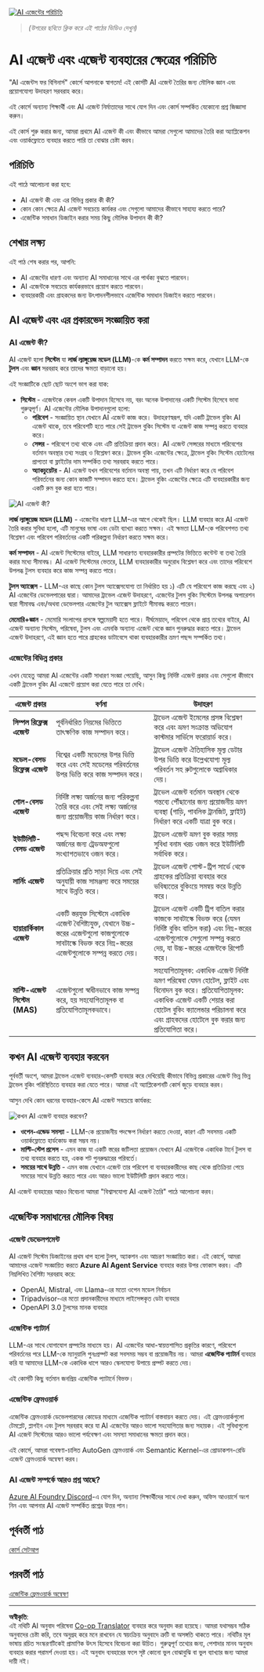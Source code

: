 <!--
CO_OP_TRANSLATOR_METADATA:
{
  "original_hash": "1e40fe956ff79462a02a17080b125041",
  "translation_date": "2025-08-29T12:04:54+00:00",
  "source_file": "01-intro-to-ai-agents/README.md",
  "language_code": "bn"
}
-->
[![AI এজেন্টের পরিচিতি](../../../translated_images/lesson-1-thumbnail.d21b2c34b32d35bbc7f1b4a40a81b031970b6076b4e0c59fb006cf818cac5d4a.bn.png)](https://youtu.be/3zgm60bXmQk?si=QA4CW2-cmul5kk3D)

> _(উপরের ছবিতে ক্লিক করে এই পাঠের ভিডিও দেখুন)_

# AI এজেন্ট এবং এজেন্ট ব্যবহারের ক্ষেত্রের পরিচিতি

"AI এজেন্টস ফর বিগিনার্স" কোর্সে আপনাকে স্বাগতম! এই কোর্সটি AI এজেন্ট তৈরির জন্য মৌলিক জ্ঞান এবং প্রয়োগযোগ্য উদাহরণ সরবরাহ করে।

এই কোর্সে অন্যান্য শিক্ষার্থী এবং AI এজেন্ট নির্মাতাদের সাথে যোগ দিন এবং কোর্স সম্পর্কিত যেকোনো প্রশ্ন জিজ্ঞাসা করুন।

এই কোর্স শুরু করার জন্য, আমরা প্রথমে AI এজেন্ট কী এবং কীভাবে আমরা সেগুলো আমাদের তৈরি করা অ্যাপ্লিকেশন এবং ওয়ার্কফ্লোতে ব্যবহার করতে পারি তা বোঝার চেষ্টা করব।

## পরিচিতি

এই পাঠে আলোচনা করা হবে:

- AI এজেন্ট কী এবং এর বিভিন্ন প্রকার কী কী?
- কোন কোন ক্ষেত্রে AI এজেন্ট সবচেয়ে কার্যকর এবং সেগুলো আমাদের কীভাবে সাহায্য করতে পারে?
- এজেন্টিক সমাধান ডিজাইন করার সময় কিছু মৌলিক উপাদান কী কী?

## শেখার লক্ষ্য
এই পাঠ শেষ করার পর, আপনি:

- AI এজেন্টের ধারণা এবং অন্যান্য AI সমাধানের সাথে এর পার্থক্য বুঝতে পারবেন।
- AI এজেন্টকে সবচেয়ে কার্যকরভাবে প্রয়োগ করতে পারবেন।
- ব্যবহারকারী এবং গ্রাহকদের জন্য উৎপাদনশীলভাবে এজেন্টিক সমাধান ডিজাইন করতে পারবেন।

## AI এজেন্ট এবং এর প্রকারভেদ সংজ্ঞায়িত করা

### AI এজেন্ট কী?

AI এজেন্ট হলো **সিস্টেম** যা **লার্জ ল্যাঙ্গুয়েজ মডেল (LLM)**-কে **কর্ম সম্পাদন** করতে সক্ষম করে, যেখানে LLM-কে **টুলস** এবং **জ্ঞান** সরবরাহ করে তাদের ক্ষমতা বাড়ানো হয়।

এই সংজ্ঞাটিকে ছোট ছোট অংশে ভাগ করা যাক:

- **সিস্টেম** - এজেন্টকে কেবল একটি উপাদান হিসেবে নয়, বরং অনেক উপাদানের একটি সিস্টেম হিসেবে ভাবা গুরুত্বপূর্ণ। AI এজেন্টের মৌলিক উপাদানগুলো হলো:
  - **পরিবেশ** - সংজ্ঞায়িত স্থান যেখানে AI এজেন্ট কাজ করে। উদাহরণস্বরূপ, যদি একটি ট্রাভেল বুকিং AI এজেন্ট থাকে, তবে পরিবেশটি হতে পারে সেই ট্রাভেল বুকিং সিস্টেম যা এজেন্ট কাজ সম্পন্ন করতে ব্যবহার করে।
  - **সেন্সর** - পরিবেশে তথ্য থাকে এবং এটি প্রতিক্রিয়া প্রদান করে। AI এজেন্ট সেন্সরের মাধ্যমে পরিবেশের বর্তমান অবস্থার তথ্য সংগ্রহ ও বিশ্লেষণ করে। ট্রাভেল বুকিং এজেন্টের ক্ষেত্রে, ট্রাভেল বুকিং সিস্টেম হোটেলের প্রাপ্যতা বা ফ্লাইটের দাম সম্পর্কিত তথ্য সরবরাহ করতে পারে।
  - **অ্যাকচুয়েটর** - AI এজেন্ট যখন পরিবেশের বর্তমান অবস্থা পায়, তখন এটি নির্ধারণ করে যে পরিবেশ পরিবর্তনের জন্য কোন কাজটি সম্পাদন করতে হবে। ট্রাভেল বুকিং এজেন্টের ক্ষেত্রে এটি ব্যবহারকারীর জন্য একটি রুম বুক করা হতে পারে।

![AI এজেন্ট কী?](../../../translated_images/what-are-ai-agents.1ec8c4d548af601a3a78c6c02e5c355d19c06a4a74fe93e3609a1d08e8c15689.bn.png)

**লার্জ ল্যাঙ্গুয়েজ মডেল (LLM)** - এজেন্টের ধারণা LLM-এর আগে থেকেই ছিল। LLM ব্যবহার করে AI এজেন্ট তৈরি করার সুবিধা হলো, এটি মানুষের ভাষা এবং ডেটা ব্যাখ্যা করতে সক্ষম। এই ক্ষমতা LLM-কে পরিবেশগত তথ্য বিশ্লেষণ এবং পরিবেশ পরিবর্তনের একটি পরিকল্পনা নির্ধারণ করতে সক্ষম করে।

**কর্ম সম্পাদন** - AI এজেন্ট সিস্টেমের বাইরে, LLM সাধারণত ব্যবহারকারীর প্রম্পটের ভিত্তিতে কন্টেন্ট বা তথ্য তৈরি করার মধ্যে সীমাবদ্ধ। AI এজেন্ট সিস্টেমের ভেতরে, LLM ব্যবহারকারীর অনুরোধ বিশ্লেষণ করে এবং তাদের পরিবেশে উপলব্ধ টুলস ব্যবহার করে কাজ সম্পন্ন করতে পারে।

**টুলস অ্যাক্সেস** - LLM-এর কাছে কোন টুলস অ্যাক্সেসযোগ্য তা নির্ধারিত হয় ১) এটি যে পরিবেশে কাজ করছে এবং ২) AI এজেন্টের ডেভেলপারের দ্বারা। আমাদের ট্রাভেল এজেন্ট উদাহরণে, এজেন্টের টুলস বুকিং সিস্টেমে উপলব্ধ অপারেশন দ্বারা সীমাবদ্ধ এবং/অথবা ডেভেলপার এজেন্টের টুল অ্যাক্সেস ফ্লাইটে সীমাবদ্ধ করতে পারেন।

**মেমোরি+জ্ঞান** - মেমোরি সংলাপের প্রসঙ্গে স্বল্পমেয়াদী হতে পারে। দীর্ঘমেয়াদে, পরিবেশ থেকে প্রাপ্ত তথ্যের বাইরে, AI এজেন্ট অন্যান্য সিস্টেম, পরিষেবা, টুলস এবং এমনকি অন্যান্য এজেন্ট থেকে জ্ঞান পুনরুদ্ধার করতে পারে। ট্রাভেল এজেন্ট উদাহরণে, এই জ্ঞান হতে পারে গ্রাহকের ডাটাবেসে থাকা ব্যবহারকারীর ভ্রমণ পছন্দ সম্পর্কিত তথ্য।

### এজেন্টের বিভিন্ন প্রকার

এখন যেহেতু আমরা AI এজেন্টের একটি সাধারণ সংজ্ঞা পেয়েছি, আসুন কিছু নির্দিষ্ট এজেন্ট প্রকার এবং সেগুলো কীভাবে একটি ট্রাভেল বুকিং AI এজেন্টে প্রয়োগ করা যেতে পারে তা দেখি।

| **এজেন্ট প্রকার**             | **বর্ণনা**                                                                                                                        | **উদাহরণ**                                                                                                                                                                                                                   |
| ----------------------------- | ---------------------------------------------------------------------------------------------------------------------------------- | ----------------------------------------------------------------------------------------------------------------------------------------------------------------------------------------------------------------------------- |
| **সিম্পল রিফ্লেক্স এজেন্ট**   | পূর্বনির্ধারিত নিয়মের ভিত্তিতে তাৎক্ষণিক কাজ সম্পাদন করে।                                                                            | ট্রাভেল এজেন্ট ইমেলের প্রসঙ্গ বিশ্লেষণ করে এবং ভ্রমণ সংক্রান্ত অভিযোগ কাস্টমার সার্ভিসে ফরোয়ার্ড করে।                                                                                                                          |
| **মডেল-বেসড রিফ্লেক্স এজেন্ট**| বিশ্বের একটি মডেলের উপর ভিত্তি করে এবং সেই মডেলের পরিবর্তনের উপর ভিত্তি করে কাজ সম্পাদন করে।                                         | ট্রাভেল এজেন্ট ঐতিহাসিক মূল্য ডেটার উপর ভিত্তি করে উল্লেখযোগ্য মূল্য পরিবর্তন সহ রুটগুলোকে অগ্রাধিকার দেয়।                                                                                                             |
| **গোল-বেসড এজেন্ট**           | নির্দিষ্ট লক্ষ্য অর্জনের জন্য পরিকল্পনা তৈরি করে এবং সেই লক্ষ্য অর্জনের জন্য প্রয়োজনীয় কাজ নির্ধারণ করে।                              | ট্রাভেল এজেন্ট বর্তমান অবস্থান থেকে গন্তব্যে পৌঁছানোর জন্য প্রয়োজনীয় ভ্রমণ ব্যবস্থা (গাড়ি, পাবলিক ট্রানজিট, ফ্লাইট) নির্ধারণ করে একটি যাত্রা বুক করে।                                                                                |
| **ইউটিলিটি-বেসড এজেন্ট**      | পছন্দ বিবেচনা করে এবং লক্ষ্য অর্জনের জন্য ট্রেডঅফগুলো সংখ্যাগতভাবে ওজন করে।                                                            | ট্রাভেল এজেন্ট ভ্রমণ বুক করার সময় সুবিধা বনাম খরচ ওজন করে ইউটিলিটি সর্বাধিক করে।                                                                                                                                          |
| **লার্নিং এজেন্ট**            | প্রতিক্রিয়ার প্রতি সাড়া দিয়ে এবং সেই অনুযায়ী কাজ সামঞ্জস্য করে সময়ের সাথে উন্নতি করে।                                              | ট্রাভেল এজেন্ট পোস্ট-ট্রিপ সার্ভে থেকে গ্রাহকের প্রতিক্রিয়া ব্যবহার করে ভবিষ্যতের বুকিংয়ে সমন্বয় করে উন্নতি করে।                                                                                                               |
| **হায়ারার্কিকাল এজেন্ট**      | একটি স্তরযুক্ত সিস্টেমে একাধিক এজেন্ট বৈশিষ্ট্যযুক্ত, যেখানে উচ্চ-স্তরের এজেন্টগুলো কাজগুলোকে সাবটাস্কে বিভক্ত করে নিম্ন-স্তরের এজেন্টগুলোকে সম্পন্ন করতে দেয়। | ট্রাভেল এজেন্ট একটি ট্রিপ বাতিল করার কাজকে সাবটাস্কে বিভক্ত করে (যেমন নির্দিষ্ট বুকিং বাতিল করা) এবং নিম্ন-স্তরের এজেন্টগুলোকে সেগুলো সম্পন্ন করতে দেয়, যা উচ্চ-স্তরের এজেন্টকে রিপোর্ট করে।                                     |
| **মাল্টি-এজেন্ট সিস্টেম (MAS)**| এজেন্টগুলো স্বাধীনভাবে কাজ সম্পন্ন করে, হয় সহযোগিতামূলক বা প্রতিযোগিতামূলকভাবে।                                                      | সহযোগিতামূলক: একাধিক এজেন্ট নির্দিষ্ট ভ্রমণ পরিষেবা যেমন হোটেল, ফ্লাইট এবং বিনোদন বুক করে। প্রতিযোগিতামূলক: একাধিক এজেন্ট একটি শেয়ার করা হোটেল বুকিং ক্যালেন্ডার পরিচালনা করে এবং গ্রাহকদের হোটেলে বুক করার জন্য প্রতিযোগিতা করে। |

## কখন AI এজেন্ট ব্যবহার করবেন

পূর্ববর্তী অংশে, আমরা ট্রাভেল এজেন্ট ব্যবহার-কেসটি ব্যবহার করে দেখিয়েছি কীভাবে বিভিন্ন প্রকারের এজেন্ট ভিন্ন ভিন্ন ট্রাভেল বুকিং পরিস্থিতিতে ব্যবহার করা যেতে পারে। আমরা এই অ্যাপ্লিকেশনটি কোর্স জুড়ে ব্যবহার করব।

আসুন দেখি কোন ধরনের ব্যবহার-কেসে AI এজেন্ট সবচেয়ে কার্যকর:

![কখন AI এজেন্ট ব্যবহার করবেন?](../../../translated_images/when-to-use-ai-agents.54becb3bed74a479f5caca9c951132ce81d482a6704bcd22e5a600dbabc9434e.bn.png)

- **ওপেন-এন্ডেড সমস্যা** - LLM-কে প্রয়োজনীয় পদক্ষেপ নির্ধারণ করতে দেওয়া, কারণ এটি সবসময় একটি ওয়ার্কফ্লোতে হার্ডকোড করা সম্ভব নয়।
- **মাল্টি-স্টেপ প্রসেস** - এমন কাজ যা একটি স্তরের জটিলতা প্রয়োজন যেখানে AI এজেন্টকে একাধিক টার্নে টুলস বা তথ্য ব্যবহার করতে হয়, একক শট পুনরুদ্ধারের পরিবর্তে।  
- **সময়ের সাথে উন্নতি** - এমন কাজ যেখানে এজেন্ট তার পরিবেশ বা ব্যবহারকারীদের কাছ থেকে প্রতিক্রিয়া পেয়ে সময়ের সাথে উন্নতি করতে পারে এবং আরও ভালো ইউটিলিটি প্রদান করতে পারে।

AI এজেন্ট ব্যবহারের আরও বিবেচনা আমরা "বিশ্বাসযোগ্য AI এজেন্ট তৈরি" পাঠে আলোচনা করব।

## এজেন্টিক সমাধানের মৌলিক বিষয়

### এজেন্ট ডেভেলপমেন্ট

AI এজেন্ট সিস্টেম ডিজাইনের প্রথম ধাপ হলো টুলস, অ্যাকশন এবং আচরণ সংজ্ঞায়িত করা। এই কোর্সে, আমরা আমাদের এজেন্ট সংজ্ঞায়িত করতে **Azure AI Agent Service** ব্যবহার করার উপর ফোকাস করব। এটি নিম্নলিখিত বৈশিষ্ট্য সরবরাহ করে:

- OpenAI, Mistral, এবং Llama-এর মতো ওপেন মডেল নির্বাচন
- Tripadvisor-এর মতো প্রদানকারীদের মাধ্যমে লাইসেন্সকৃত ডেটা ব্যবহার
- OpenAPI 3.0 টুলসের মানক ব্যবহার

### এজেন্টিক প্যাটার্ন

LLM-এর সাথে যোগাযোগ প্রম্পটের মাধ্যমে হয়। AI এজেন্টের আধা-স্বায়ত্তশাসিত প্রকৃতির কারণে, পরিবেশে পরিবর্তনের পরে LLM-কে ম্যানুয়ালি পুনঃপ্রম্পট করা সবসময় সম্ভব বা প্রয়োজনীয় নয়। আমরা **এজেন্টিক প্যাটার্ন** ব্যবহার করি যা আমাদের LLM-কে একাধিক ধাপে আরও স্কেলযোগ্য উপায়ে প্রম্পট করতে দেয়।

এই কোর্সটি কিছু বর্তমান জনপ্রিয় এজেন্টিক প্যাটার্নে বিভক্ত।

### এজেন্টিক ফ্রেমওয়ার্ক

এজেন্টিক ফ্রেমওয়ার্ক ডেভেলপারদের কোডের মাধ্যমে এজেন্টিক প্যাটার্ন বাস্তবায়ন করতে দেয়। এই ফ্রেমওয়ার্কগুলো টেমপ্লেট, প্লাগইন এবং টুলস সরবরাহ করে যা AI এজেন্টের আরও ভালো সহযোগিতার জন্য সহায়ক। এই সুবিধাগুলো AI এজেন্ট সিস্টেমের আরও ভালো পর্যবেক্ষণ এবং সমস্যা সমাধানের ক্ষমতা প্রদান করে।

এই কোর্সে, আমরা গবেষণা-চালিত AutoGen ফ্রেমওয়ার্ক এবং Semantic Kernel-এর প্রোডাকশন-রেডি এজেন্ট ফ্রেমওয়ার্ক অন্বেষণ করব।

### AI এজেন্ট সম্পর্কে আরও প্রশ্ন আছে?

[Azure AI Foundry Discord](https://aka.ms/ai-agents/discord)-এ যোগ দিন, অন্যান্য শিক্ষার্থীদের সাথে দেখা করুন, অফিস আওয়ার্সে অংশ নিন এবং আপনার AI এজেন্ট সম্পর্কিত প্রশ্নের উত্তর পান।

## পূর্ববর্তী পাঠ

[কোর্স সেটআপ](../00-course-setup/README.md)

## পরবর্তী পাঠ

[এজেন্টিক ফ্রেমওয়ার্ক অন্বেষণ](../02-explore-agentic-frameworks/README.md)

---

**অস্বীকৃতি**:  
এই নথিটি AI অনুবাদ পরিষেবা [Co-op Translator](https://github.com/Azure/co-op-translator) ব্যবহার করে অনুবাদ করা হয়েছে। আমরা যথাসম্ভব সঠিক অনুবাদের চেষ্টা করি, তবে অনুগ্রহ করে মনে রাখবেন যে স্বয়ংক্রিয় অনুবাদে ত্রুটি বা অসঙ্গতি থাকতে পারে। নথিটির মূল ভাষায় রচিত সংস্করণটিকেই প্রামাণিক উৎস হিসেবে বিবেচনা করা উচিত। গুরুত্বপূর্ণ তথ্যের জন্য, পেশাদার মানব অনুবাদ ব্যবহার করার পরামর্শ দেওয়া হয়। এই অনুবাদ ব্যবহারের ফলে সৃষ্ট কোনো ভুল বোঝাবুঝি বা ভুল ব্যাখ্যার জন্য আমরা দায়ী নই।